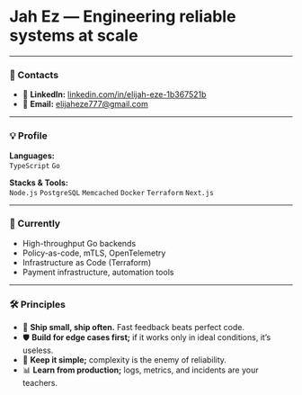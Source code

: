 # Jah Ez — Engineering reliable systems at scale

---

### 📇 Contacts

- 🔗 **LinkedIn:** [linkedin.com/in/elijah-eze-1b367521b](https://linkedin.com/in/elijah-eze-1b367521b)  
- 📧 **Email:** elijaheze777@gmail.com

---

### 💡 Profile

**Languages:**  
`TypeScript` `Go`  

**Stacks & Tools:**  
`Node.js` `PostgreSQL` `Memcached` `Docker` `Terraform` `Next.js`

---

### 🔭 Currently

- High-throughput Go backends  
- Policy-as-code, mTLS, OpenTelemetry  
- Infrastructure as Code (Terraform)  
- Payment infrastructure, automation tools  

---

### 🛠 Principles

- 🚀 **Ship small, ship often.** Fast feedback beats perfect code.  
- 🛡 **Build for edge cases first;** if it works only in ideal conditions, it’s useless.  
- 🧩 **Keep it simple;** complexity is the enemy of reliability.  
- 📊 **Learn from production;** logs, metrics, and incidents are your teachers.
